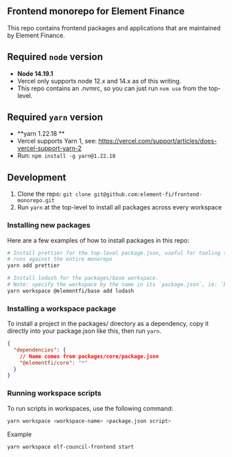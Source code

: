 ## Frontend monorepo for Element Finance

This repo contains frontend packages and applications that are maintained by Element Finance.

## Required `node` version

- **Node 14.19.1**
- Vercel only supports node 12.x and 14.x as of this writing.
- This repo contains an .nvmrc, so you can just run `nvm use` from the top-level.

## Required `yarn` version

- **yarn 1.22.18 **
- Vercel supports Yarn 1, see: https://vercel.com/support/articles/does-vercel-support-yarn-2
- Run: `npm install -g yarn@1.22.18`

## Development

1. Clone the repo: `git clone git@github.com:element-fi/frontend-monorepo.git`
2. Run `yarn` at the top-level to install all packages across every workspace

### Installing new packages

Here are a few examples of how to install packages in this repo:

```bash
# Install prettier for the top-level package.json, useful for tooling that
# runs against the entire monorepo
yarn add prettier

# Install lodash for the packages/base workspace.
# Note: specify the workspace by the name in its `package.json`, ie: `base` not `packages/base`
yarn workspace @elementfi/base add lodash
```

### Installing a workspace package

To install a project in the packages/ directory as a dependency, copy it
directly into your package.json like this, then run `yarn`.

```json
{
  "dependencies": {
    // Name comes from packages/core/package.json
    "@elementfi/core": "*"
  }
}
```

### Running workspace scripts

To run scripts in workspaces, use the following command:

```bash
yarn workspace <workspace-name> <package.json script>
```

Example

```bash
yarn workspace elf-council-frontend start
```
